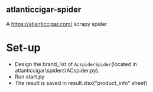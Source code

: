 ## atlanticcigar-spider
A https://atlanticcigar.com/ scrapy spider

# Set-up
* Design the brand_list of `AcspiderSpider`(located in atlanticcigar\spiders\ACspider.py).
* Run start.py
* The result is saved in result.xlsx("product_info" sheet) 
